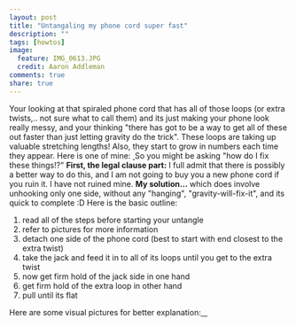```yaml
---
layout: post
title: "Untangaling my phone cord super fast"
description: ""
tags: [howtos]
image:
  feature: IMG_0613.JPG
  credit: Aaron Addleman
comments: true
share: true
---
```



<p>Your looking at that spiraled phone cord that has all of those loops (or extra twists,.. not sure what to call them) and its just making your phone look really messy, and your thinking "there has got to be a way to get all of these out faster than just letting gravity do the trick". These loops are taking up valuable stretching lengths! Also, they start to grow in numbers each time they appear. Here is one of mine:
<a title="iFlickr" href="http://www.flickr.com/photos/57848744@N00/2417280612/"><img src="http://static.flickr.com/2071/2417280612_605253b8b6_m.jpg" border="0" alt=""></a><a title="iFlickr" href="http://www.flickr.com/photos/57848744@N00/2417280612/"> </a>
So you might be asking "how do I fix these things!?"
<span style="font-weight: bold;">First, the legal clause part:</span>
I full admit that there is possibly a better way to do this, and I am not going to buy you a new phone cord if you ruin it. I have not ruined mine.
<span style="font-weight: bold;">My solution...</span>
which does involve unhooking only one side, without any "hanging", "gravity-will-fix-it", and its quick to complete :D
Here is the basic outline:
</p>
<ol>
<li>read all of the steps before starting your untangle</li>
<li>refer to pictures for more information</li>
<li>detach one side of the phone cord (best to start with end closest to the extra twist)</li>
<li>take the jack and feed it in to all of its loops until you get to the extra twist</li>
<li>now get firm hold of the jack side in one hand</li>
<li>get firm hold of the extra loop in other hand</li>
<li>pull until its flat<a title="iFlickr" href="http://www.flickr.com/photos/57848744@N00/2416457073/">
</a>
</li>
</ol>
Here are some visual pictures for better explanation:<a title="iFlickr" href="http://www.flickr.com/photos/57848744@N00/2416458723/">
</a><span style="text-decoration: underline;">
</span><a title="iFlickr" href="http://www.flickr.com/photos/57848744@N00/2417279096/">
</a><a title="iFlickr" href="http://www.flickr.com/photos/57848744@N00/2416455255/"> </a><a title="iFlickr" href="http://www.flickr.com/photos/57848744@N00/2416455255/">
</a><a title="iFlickr" href="http://www.flickr.com/photos/57848744@N00/2417280612/"><img src="http://static.flickr.com/2071/2417280612_605253b8b6_m.jpg" border="0" alt=""></a><a title="iFlickr" href="http://www.flickr.com/photos/57848744@N00/2417279096/"><img src="http://static.flickr.com/3257/2417279096_be6522ce57_m.jpg" border="0" alt=""></a><a title="iFlickr" href="http://www.flickr.com/photos/57848744@N00/2416458723/">
<img src="http://static.flickr.com/2331/2416458723_c68891a91f_m.jpg" border="0" alt=""></a><a title="iFlickr" href="http://www.flickr.com/photos/57848744@N00/2416455255/"><img src="http://static.flickr.com/2405/2416455255_bdcbaec31b_m.jpg" border="0" alt=""></a><a title="iFlickr" href="http://www.flickr.com/photos/57848744@N00/2416458723/">
</a><a title="iFlickr" href="http://www.flickr.com/photos/57848744@N00/2419243724/"> <img src="http://static.flickr.com/2333/2419243724_d44dd0f9de_m.jpg" border="0" alt=""></a><a title="iFlickr" href="http://www.flickr.com/photos/57848744@N00/2418428159/"><img src="http://static.flickr.com/2418/2418428159_7c6cf0e127_m.jpg" border="0" alt=""></a><a title="iFlickr" href="http://www.flickr.com/photos/57848744@N00/2419243724/"> </a><a title="iFlickr" href="http://www.flickr.com/photos/57848744@N00/2417280612/"> </a>
